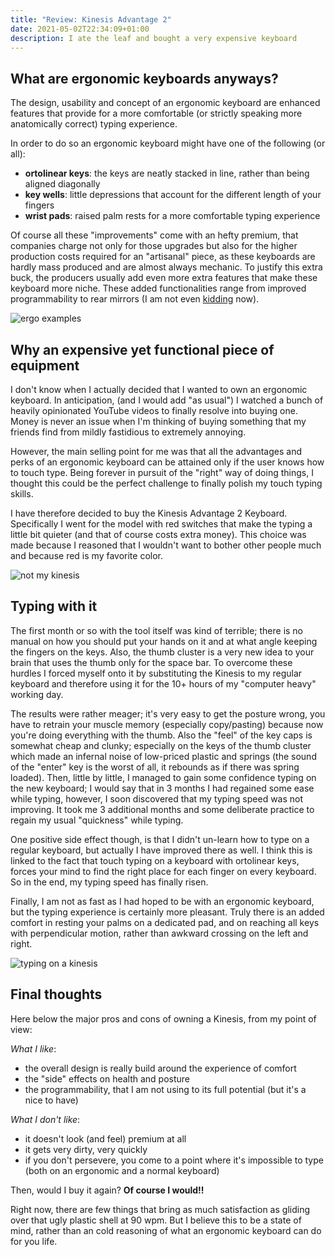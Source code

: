 ```yaml
---
title: "Review: Kinesis Advantage 2"
date: 2021-05-02T22:34:09+01:00
description: I ate the leaf and bought a very expensive keyboard
---
```


## What are ergonomic keyboards anyways?

The design, usability and concept of an ergonomic keyboard are enhanced features
that provide for a more comfortable (or strictly speaking more anatomically
correct) typing experience.

In order to do so an ergonomic keyboard might have one of the following (or
all):

- **ortolinear keys**: the keys are neatly stacked in line, rather than being
  aligned diagonally
- **key wells**: little depressions that account for the different length of
  your fingers
- **wrist pads**: raised palm rests for a more comfortable typing experience

Of course all these "improvements" come with an hefty premium, that companies
charge not only for those upgrades but also for the higher production costs
required for an "artisanal" piece, as these keyboards are hardly mass produced
and are almost always mechanic. To justify this extra buck, the producers
usually add even more extra features that make these keyboard more niche. These
added functionalities range from improved programmability to rear mirrors (I am
not even
[kidding](https://www.youtube.com/watch?v=h4-fq8ksZls&ab_channel=LinusTechTips)
now).

![ergo examples](/img/kinesis/keyboards.jpeg "Here some ergonomic keyboards in the wild")

## Why an expensive yet functional piece of equipment

I don't know when I actually decided that I wanted to own an ergonomic keyboard.
In anticipation, (and I would add "as usual") I watched a bunch of heavily
opinionated YouTube videos to finally resolve into buying one. Money is never an
issue when I'm thinking of buying something that my friends find from mildly
fastidious to extremely annoying.

However, the main selling point for me was that all the advantages and perks of
an ergonomic keyboard can be attained only if the user knows how to touch type.
Being forever in pursuit of the "right" way of doing things, I thought this
could be the perfect challenge to finally polish my touch typing skills.

I have therefore decided to buy the Kinesis Advantage 2 Keyboard. Specifically I
went for the model with red switches that make the typing a little bit quieter
(and that of course costs extra money). This choice was made because I reasoned
that I wouldn't want to bother other people much and because red is my favorite
color.

![not my kinesis](/img/kinesis/kinesis.jpg "Pictured above, not my Kinesis")

## Typing with it

The first month or so with the tool itself was kind of terrible; there is no
manual on how you should put your hands on it and at what angle keeping the
fingers on the keys. Also, the thumb cluster is a very new idea to your brain
that uses the thumb only for the space bar. To overcome these hurdles I forced
myself onto it by substituting the Kinesis to my regular keyboard and therefore
using it for the 10+ hours of my "computer heavy" working day.

The results were rather meager; it's very easy to get the posture wrong, you
have to retrain your muscle memory (especially copy/pasting) because now you're
doing everything with the thumb. Also the "feel" of the key caps is somewhat
cheap and clunky; especially on the keys of the thumb cluster which made an
infernal noise of low-priced plastic and springs (the sound of the "enter" key
is the worst of all, it rebounds as if there was spring loaded). Then, little by
little, I managed to gain some confidence typing on the new keyboard; I would
say that in 3 months I had regained some ease while typing, however, I soon
discovered that my typing speed was not improving. It took me 3 additional
months and some deliberate practice to regain my usual "quickness" while typing.

One positive side effect though, is that I didn't un-learn how to type on a
regular keyboard, but actually I have improved there as well. I think this is
linked to the fact that touch typing on a keyboard with ortolinear keys, forces
your mind to find the right place for each finger on every keyboard. So in the
end, my typing speed has finally risen.

Finally, I am not as fast as I had hoped to be with an ergonomic keyboard, but
the typing experience is certainly more pleasant. Truly there is an added
comfort in resting your palms on a dedicated pad, and on reaching all keys with
perpendicular motion, rather than awkward crossing on the left and right.

![typing on a kinesis](/img/kinesis/hands.jpg "Here's an idea of where the hands
are supposed to go")

## Final thoughts

Here below the major pros and cons of owning a Kinesis, from my point of view:

_What I like_:

- the overall design is really build around the experience of comfort
- the "side" effects on health and posture
- the programmability, that I am not using to its full potential (but it's a
  nice to have)

_What I don't like_:

- it doesn't look (and feel) premium at all
- it gets very dirty, very quickly
- if you don't persevere, you come to a point where it's impossible to type
  (both on an ergonomic and a normal keyboard)

Then, would I buy it again? **Of course I would!!**

Right now, there are few things that bring as much satisfaction as gliding over
that ugly plastic shell at 90 wpm. But I believe this to be a state of mind,
rather than an cold reasoning of what an ergonomic keyboard can do for you life.
